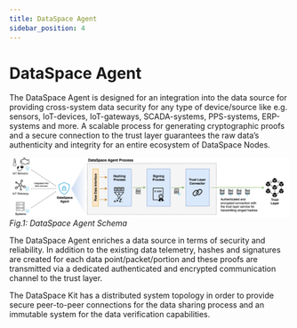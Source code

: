 ```yaml
---
title: DataSpace Agent
sidebar_position: 4
---
```


# DataSpace Agent

The DataSpace Agent is designed for an integration into the data source for providing cross-system data security for any type of device/source like e.g. sensors, IoT-devices, IoT-gateways, SCADA-systems, PPS-systems, ERP-systems and more. A scalable process for generating cryptographic proofs and a secure connection to the trust layer guarantees the raw data’s authenticity and integrity for an entire ecosystem of DataSpace Nodes.

![Trust Layer Schema](/img/introduction/dataspace-agent-schema.png)
_Fig.1: DataSpace Agent Schema_

The DataSpace Agent enriches a data source in terms of security and reliability. In addition to the existing data telemetry, hashes and signatures are created for each data point/packet/portion and these proofs are transmitted via a dedicated authenticated and encrypted communication channel to the trust layer.

The DataSpace Kit has a distributed system topology in order to provide secure peer-to-peer connections for the data sharing process and an immutable system for the data verification capabilities.

